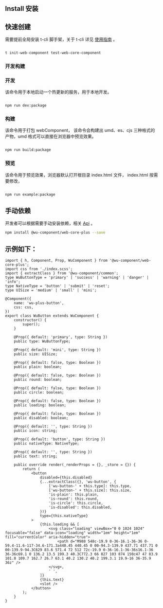 
## Install 安装

## 快速创建


需要提前全局安装 t-cli 脚手架，关于 t-cli 详见 [使用指南](https://www.npmjs.com/package/@wu-component/t-cli) 。

```bash

t init-web-component test-web-core-component

```

### 开发构建


### 开发

该命令用于本地启动一个热更新的服务，用于本地开发。

```bash

npm run dev:package

```

### 构建

该命令用于打包 webComponent， 该命令会构建出 umd、es、cjs 三种格式的产物，umd 格式可以直接在浏览器中预览效果。

```bash

npm run build:package

```

### 预览

该命令用于预览效果，浏览器默认打开根目录 index.html 文件， index.html 按需要修改，

```bash

npm run example:package

```

## 手动依赖

开发者可以根据需要手动安装依赖，相关 [Api]( https://wu-component.github.io/frame/CorePlus/Decorators.html) 。

```bash
npm install @wu-component/web-core-plus --save
```
## 示例如下：

```
import { h, Component, Prop, WuComponent } from '@wu-component/web-core-plus';
import css from './index.scss';
import { extractClass } from '@wu-component/common';
type WuButtonType = 'primary' | 'success' | 'warning' | 'danger' | 'info';
type NativeType = 'button' | 'submit' | 'reset';
type UISize = 'medium' | 'small' | 'mini';

@Component({
    name: 'wu-plus-button',
    css: css,
})
export class WuButton extends WuComponent {
    constructor() {
        super();
    }

    @Prop({ default: 'primary', type: String })
    public type: WuButtonType;

    @Prop({ default: 'mini', type: String })
    public size: UISize;

    @Prop({ default: false, type: Boolean })
    public plain: boolean;

    @Prop({ default: false, type: Boolean })
    public round: boolean;

    @Prop({ default: false, type: Boolean })
    public circle: boolean;

    @Prop({ default: false, type: Boolean })
    public loading: boolean;

    @Prop({ default: false, type: Boolean })
    public disabled: boolean;

    @Prop({ default: '', type: String })
    public icon: string;

    @Prop({ default: 'button', type: String })
    public nativeType: NativeType;

    @Prop({ default: '', type: String })
    public text: string;

    public override render(_renderProps = {}, _store = {}) {
        return (
            <button
                disabled={this.disabled}
                {...extractClass({}, 'wu-button', {
                    ['wu-button-' + this.type]: this.type,
                    ['wu-button-' + this.size]: this.size,
                    'is-plain': this.plain,
                    'is-round': this.round,
                    'is-circle': this.circle,
                    'is-disabled': this.disabled,
                })}
                type={this.nativeType}
            >
                {this.loading && [
                    <svg class="loading" viewBox="0 0 1024 1024" focusable="false" data-icon="loading" width="1em" height="1em" fill="currentColor" aria-hidden="true">
                        <path d="M988 548c-19.9 0-36-16.1-36-36 0-59.4-11.6-117-34.6-171.3a440.45 440.45 0 00-94.3-139.9 437.71 437.71 0 00-139.9-94.3C629 83.6 571.4 72 512 72c-19.9 0-36-16.1-36-36s16.1-36 36-36c69.1 0 136.2 13.5 199.3 40.3C772.3 66 827 103 874 150c47 47 83.9 101.8 109.7 162.7 26.7 63.1 40.2 130.2 40.2 199.3.1 19.9-16 36-35.9 36z" />
                    </svg>,
                    ' ',
                ]}
                {this.text}
                <slot />
            </button>
        );
    }
}


```

